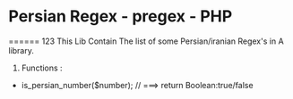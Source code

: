 # Persian Regex - pregex - PHP
======
123
This Lib Contain The list of some Persian/iranian Regex's in A library.


1. Functions : 
*  is_persian_number($number);   //  ===> return Boolean:true/false 
